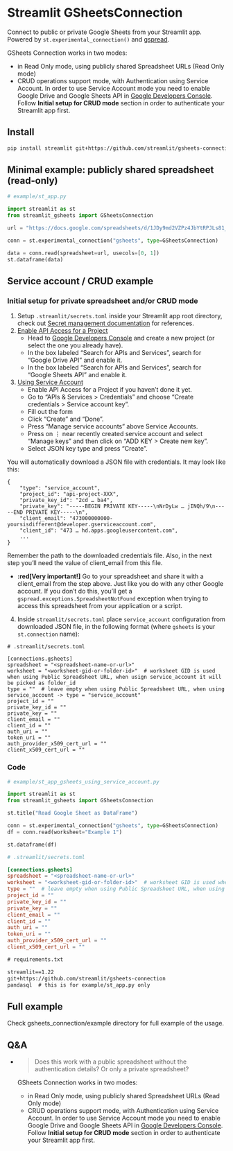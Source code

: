 # Streamlit GSheetsConnection

Connect to public or private Google Sheets from your Streamlit app. Powered by `st.experimental_connection()` and [gspread](https://github.com/burnash/gspread).

GSheets Connection works in two modes:

* in Read Only mode, using publicly shared Spreadsheet URLs (Read Only mode)
* CRUD operations support mode, with Authentication using Service Account. In order to use Service Account mode you need to enable Google Drive and Google Sheets API in [Google Developers Console](https://console.developers.google.com/).
Follow **Initial setup for CRUD mode** section in order to authenticate your Streamlit app first.

## Install

```sh
pip install streamlit git+https://github.com/streamlit/gsheets-connection
```

## Minimal example: publicly shared spreadsheet (read-only)

```python
# example/st_app.py

import streamlit as st
from streamlit_gsheets import GSheetsConnection

url = "https://docs.google.com/spreadsheets/d/1JDy9md2VZPz4JbYtRPJLs81_3jUK47nx6GYQjgU8qNY/edit?usp=sharing"

conn = st.experimental_connection("gsheets", type=GSheetsConnection)

data = conn.read(spreadsheet=url, usecols=[0, 1])
st.dataframe(data)
```

## Service account / CRUD example

### Initial setup for private spreadsheet and/or CRUD mode

1. Setup `.streamlit/secrets.toml` inside your Streamlit app root directory,  
check out [Secret management documentation](https://docs.streamlit.io/streamlit-community-cloud/get-started/deploy-an-app/connect-to-data-sources/secrets-management) for references.
2. [Enable API Access for a Project](https://docs.gspread.org/en/v5.7.1/oauth2.html#enable-api-access-for-a-project)
    * Head to [Google Developers Console](https://console.developers.google.com/) and create a new project (or select the one you already have).
    * In the box labeled “Search for APIs and Services”, search for “Google Drive API” and enable it.
    * In the box labeled “Search for APIs and Services”, search for “Google Sheets API” and enable it.
3. [Using Service Account](https://docs.gspread.org/en/v5.7.1/oauth2.html#for-bots-using-service-account)
    * Enable API Access for a Project if you haven’t done it yet.
    * Go to “APIs & Services > Credentials” and choose “Create credentials > Service account key”.
    * Fill out the form
    * Click “Create” and “Done”.
    * Press “Manage service accounts” above Service Accounts.
    * Press on ⋮ near recently created service account and select “Manage keys” and then click on “ADD KEY > Create new key”.
    * Select JSON key type and press “Create”.

You will automatically download a JSON file with credentials. It may look like this:
```
{
    "type": "service_account",
    "project_id": "api-project-XXX",
    "private_key_id": "2cd … ba4",
    "private_key": "-----BEGIN PRIVATE KEY-----\nNrDyLw … jINQh/9\n-----END PRIVATE KEY-----\n",
    "client_email": "473000000000-yoursisdifferent@developer.gserviceaccount.com",
    "client_id": "473 … hd.apps.googleusercontent.com",
    ...
}
```
Remember the path to the downloaded credentials file. Also, in the next step you’ll need the value of client_email from this file.
* **:red[Very important!]** Go to your spreadsheet and share it with a client_email from the step above. Just like you do with any other Google account. If you don’t do this, you’ll get a `gspread.exceptions.SpreadsheetNotFound` exception when trying to access this spreadsheet from your application or a script.

4. Inside `streamlit/secrets.toml` place `service_account` configuration from downloaded JSON file, in the following format (where `gsheets` is your `st.connection` name):
```
# .streamlit/secrets.toml

[connections.gsheets]
spreadsheet = "<spreadsheet-name-or-url>"
worksheet = "<worksheet-gid-or-folder-id>"  # worksheet GID is used when using Public Spreadsheet URL, when usign service_account it will be picked as folder_id
type = ""  # leave empty when using Public Spreadsheet URL, when using service_account -> type = "service_account"
project_id = ""
private_key_id = ""
private_key = ""
client_email = ""
client_id = ""
auth_uri = ""
token_uri = ""
auth_provider_x509_cert_url = ""
client_x509_cert_url = ""
```

### Code

```python
# example/st_app_gsheets_using_service_account.py

import streamlit as st
from streamlit_gsheets import GSheetsConnection

st.title("Read Google Sheet as DataFrame")

conn = st.experimental_connection("gsheets", type=GSheetsConnection)
df = conn.read(worksheet="Example 1")

st.dataframe(df)
```

```toml
# .streamlit/secrets.toml

[connections.gsheets]
spreadsheet = "<spreadsheet-name-or-url>"
worksheet = "<worksheet-gid-or-folder-id>"  # worksheet GID is used when using Public Spreadsheet URL, when usign service_account it will be picked as folder_id
type = ""  # leave empty when using Public Spreadsheet URL, when using service_account -> type = "service_account"
project_id = ""
private_key_id = ""
private_key = ""
client_email = ""
client_id = ""
auth_uri = ""
token_uri = ""
auth_provider_x509_cert_url = ""
client_x509_cert_url = ""
```

```txt
# requirements.txt

streamlit==1.22
git+https://github.com/streamlit/gsheets-connection
pandasql  # this is for example/st_app.py only
```

## Full example
Check gsheets_connection/example directory for full example of the usage.

## Q&A
* > Does this work with a public spreadsheet without the authentication details? Or only a private spreadsheet?

   GSheets Connection works in two modes:
  * in Read Only mode, using publicly shared Spreadsheet URLs (Read Only mode)
  * CRUD operations support mode, with Authentication using Service Account. In order to use Service Account mode you need to enable Google Drive and Google Sheets API in [Google Developers Console](https://console.developers.google.com/).
  Follow **Initial setup for CRUD mode** section in order to authenticate your Streamlit app first.
